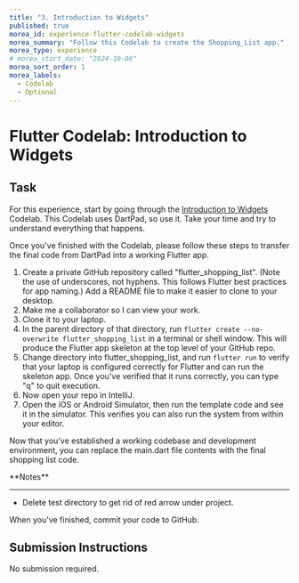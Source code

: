 ```yaml
---
title: "3. Introduction to Widgets"
published: true
morea_id: experience-flutter-codelab-widgets
morea_summary: "Follow this Codelab to create the Shopping_List app."
morea_type: experience
# morea_start_date: "2024-10-06"
morea_sort_order: 1
morea_labels:
  - Codelab
  - Optional
---
```


# Flutter Codelab: Introduction to Widgets

## Task


For this experience, start by going through the [Introduction to Widgets](https://docs.flutter.dev/development/ui/widgets-intro) Codelab. This Codelab uses DartPad, so use it.  Take your time and try to understand everything that happens. 



Once you've finished with the Codelab, please follow these steps to transfer the final code from DartPad into a working Flutter app.

1. Create a private GitHub repository called "flutter_shopping_list".  (Note the use of underscores, not hyphens. This follows Flutter best practices for app naming.) Add a README file to make it easier to clone to your desktop.
2. Make me a collaborator so I can view your work.
3. Clone it to your laptop.
4. In the parent directory of that directory, run `flutter create --no-overwrite flutter_shopping_list` in a terminal or shell window.  This will produce the Flutter app skeleton at the top level of your GitHub repo.
5. Change directory into flutter_shopping_list, and run `flutter run` to verify that your laptop is configured correctly for Flutter and can run the skeleton app. Once you've verified that it runs correctly, you can type "q" to quit execution.
5. Now open your repo in IntelliJ.
6. Open the iOS or Android Simulator, then run the template code and see it in the simulator. This verifies you can also run the system from within your editor.

Now that you've established a working codebase and development environment, you can replace the main.dart file contents with the final shopping list code.

<div class="alert alert-info" role="alert" markdown="1">
<i class="fa-solid fa-circle-exclamation fa-xl"></i> **Notes**
<hr/>

* Delete test directory to get rid of red arrow under project.

</div>



When you've finished, commit your code to GitHub.


## Submission Instructions

No submission required.
